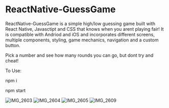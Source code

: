 # ReactNative-GuessGame

ReactNative-GuessGame is a simple high/low guessing game built with React Native, Javasctipt and CSS that knows when you arent playing fair! It is compatible with Andriod and iOS and incorporates different screens, multiple components, styling, game mechanics, navigation and a custom button.

Pick a number and see how many rounds you can go, but dont try and cheat! 

To Use:

npm i

npm start


![IMG_2603](https://user-images.githubusercontent.com/50594925/89113026-4d59e380-d420-11ea-8dd6-449e8e530339.PNG)
![IMG_2604](https://user-images.githubusercontent.com/50594925/89113027-4fbc3d80-d420-11ea-92b3-b3a04e6a6ab1.PNG)
![IMG_2605](https://user-images.githubusercontent.com/50594925/89113028-5054d400-d420-11ea-8b5f-d5f7f42c3391.PNG)
![IMG_2609](https://user-images.githubusercontent.com/50594925/89113029-521e9780-d420-11ea-99ef-bc548cb80013.PNG)
